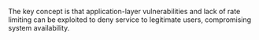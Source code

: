 The key concept is that application-layer vulnerabilities and lack of rate limiting can be exploited to deny service to legitimate users, compromising system availability.
